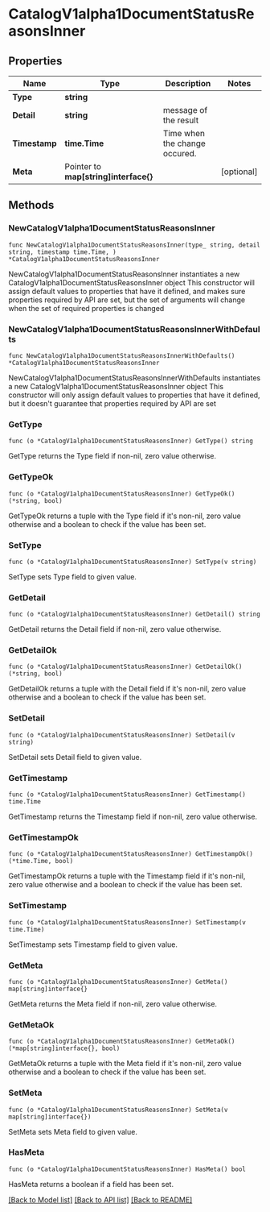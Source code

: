 # CatalogV1alpha1DocumentStatusReasonsInner

## Properties

Name | Type | Description | Notes
------------ | ------------- | ------------- | -------------
**Type** | **string** |  | 
**Detail** | **string** | message of the result | 
**Timestamp** | **time.Time** | Time when the change occured. | 
**Meta** | Pointer to **map[string]interface{}** |  | [optional] 

## Methods

### NewCatalogV1alpha1DocumentStatusReasonsInner

`func NewCatalogV1alpha1DocumentStatusReasonsInner(type_ string, detail string, timestamp time.Time, ) *CatalogV1alpha1DocumentStatusReasonsInner`

NewCatalogV1alpha1DocumentStatusReasonsInner instantiates a new CatalogV1alpha1DocumentStatusReasonsInner object
This constructor will assign default values to properties that have it defined,
and makes sure properties required by API are set, but the set of arguments
will change when the set of required properties is changed

### NewCatalogV1alpha1DocumentStatusReasonsInnerWithDefaults

`func NewCatalogV1alpha1DocumentStatusReasonsInnerWithDefaults() *CatalogV1alpha1DocumentStatusReasonsInner`

NewCatalogV1alpha1DocumentStatusReasonsInnerWithDefaults instantiates a new CatalogV1alpha1DocumentStatusReasonsInner object
This constructor will only assign default values to properties that have it defined,
but it doesn't guarantee that properties required by API are set

### GetType

`func (o *CatalogV1alpha1DocumentStatusReasonsInner) GetType() string`

GetType returns the Type field if non-nil, zero value otherwise.

### GetTypeOk

`func (o *CatalogV1alpha1DocumentStatusReasonsInner) GetTypeOk() (*string, bool)`

GetTypeOk returns a tuple with the Type field if it's non-nil, zero value otherwise
and a boolean to check if the value has been set.

### SetType

`func (o *CatalogV1alpha1DocumentStatusReasonsInner) SetType(v string)`

SetType sets Type field to given value.


### GetDetail

`func (o *CatalogV1alpha1DocumentStatusReasonsInner) GetDetail() string`

GetDetail returns the Detail field if non-nil, zero value otherwise.

### GetDetailOk

`func (o *CatalogV1alpha1DocumentStatusReasonsInner) GetDetailOk() (*string, bool)`

GetDetailOk returns a tuple with the Detail field if it's non-nil, zero value otherwise
and a boolean to check if the value has been set.

### SetDetail

`func (o *CatalogV1alpha1DocumentStatusReasonsInner) SetDetail(v string)`

SetDetail sets Detail field to given value.


### GetTimestamp

`func (o *CatalogV1alpha1DocumentStatusReasonsInner) GetTimestamp() time.Time`

GetTimestamp returns the Timestamp field if non-nil, zero value otherwise.

### GetTimestampOk

`func (o *CatalogV1alpha1DocumentStatusReasonsInner) GetTimestampOk() (*time.Time, bool)`

GetTimestampOk returns a tuple with the Timestamp field if it's non-nil, zero value otherwise
and a boolean to check if the value has been set.

### SetTimestamp

`func (o *CatalogV1alpha1DocumentStatusReasonsInner) SetTimestamp(v time.Time)`

SetTimestamp sets Timestamp field to given value.


### GetMeta

`func (o *CatalogV1alpha1DocumentStatusReasonsInner) GetMeta() map[string]interface{}`

GetMeta returns the Meta field if non-nil, zero value otherwise.

### GetMetaOk

`func (o *CatalogV1alpha1DocumentStatusReasonsInner) GetMetaOk() (*map[string]interface{}, bool)`

GetMetaOk returns a tuple with the Meta field if it's non-nil, zero value otherwise
and a boolean to check if the value has been set.

### SetMeta

`func (o *CatalogV1alpha1DocumentStatusReasonsInner) SetMeta(v map[string]interface{})`

SetMeta sets Meta field to given value.

### HasMeta

`func (o *CatalogV1alpha1DocumentStatusReasonsInner) HasMeta() bool`

HasMeta returns a boolean if a field has been set.


[[Back to Model list]](../README.md#documentation-for-models) [[Back to API list]](../README.md#documentation-for-api-endpoints) [[Back to README]](../README.md)


